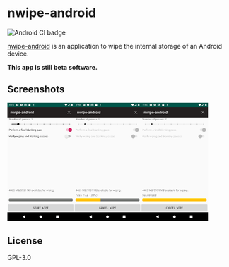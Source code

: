 # nwipe-android
![Android CI badge](https://github.com/louib/nwipe-android/workflows/android_ci/badge.svg)

[nwipe-android](https://github.com/louib/nwipe-android) is an application to wipe the internal storage of an Android device.

**This app is still beta software.**

## Screenshots

<img src="./screenshots/start.png" alt="start" width="30%" height="30%"/><img src="./screenshots/wiping.png" alt="wiping" width="30%" height="30%"/><img src="./screenshots/success.png" alt="success" width="30%" height="30%"/>

## License

GPL-3.0
